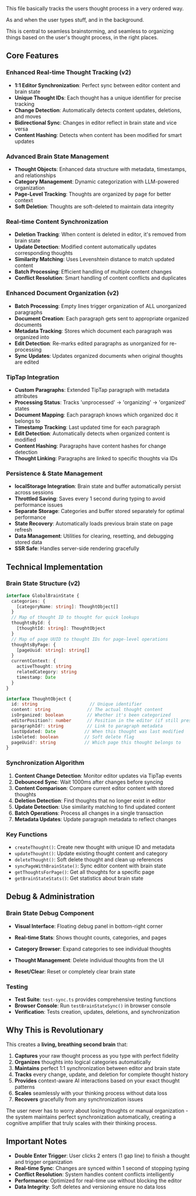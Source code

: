 This file basically tracks the users thought process in a very ordered way.

As and when the user types stuff, and in the background. 

This is central to seamless brainstorming, and seamless to organizing things based on the user's thought process, in the right places. 

## Core Features

### Enhanced Real-time Thought Tracking (v2)
- **1:1 Editor Synchronization**: Perfect sync between editor content and brain state
- **Unique Thought IDs**: Each thought has a unique identifier for precise tracking
- **Change Detection**: Automatically detects content updates, deletions, and moves
- **Bidirectional Sync**: Changes in editor reflect in brain state and vice versa
- **Content Hashing**: Detects when content has been modified for smart updates

### Advanced Brain State Management
- **Thought Objects**: Enhanced data structure with metadata, timestamps, and relationships
- **Category Management**: Dynamic categorization with LLM-powered organization
- **Page-Level Tracking**: Thoughts are organized by page for better context
- **Soft Deletion**: Thoughts are soft-deleted to maintain data integrity


### Real-time Content Synchronization
- **Deletion Tracking**: When content is deleted in editor, it's removed from brain state
- **Update Detection**: Modified content automatically updates corresponding thoughts
- **Similarity Matching**: Uses Levenshtein distance to match updated content
- **Batch Processing**: Efficient handling of multiple content changes
- **Conflict Resolution**: Smart handling of content conflicts and duplicates

### Enhanced Document Organization (v2)
- **Batch Processing**: Empty lines trigger organization of ALL unorganized paragraphs
- **Document Creation**: Each paragraph gets sent to appropriate organized documents
- **Metadata Tracking**: Stores which document each paragraph was organized into
- **Edit Detection**: Re-marks edited paragraphs as unorganized for re-processing
- **Sync Updates**: Updates organized documents when original thoughts are edited

### TipTap Integration
- **Custom Paragraphs**: Extended TipTap paragraph with metadata attributes
- **Processing Status**: Tracks 'unprocessed' → 'organizing' → 'organized' states
- **Document Mapping**: Each paragraph knows which organized doc it belongs to
- **Timestamp Tracking**: Last updated time for each paragraph
- **Edit Detection**: Automatically detects when organized content is modified
- **Content Hashing**: Paragraphs have content hashes for change detection
- **Thought Linking**: Paragraphs are linked to specific thoughts via IDs

### Persistence & State Management
- **localStorage Integration**: Brain state and buffer automatically persist across sessions
- **Throttled Saving**: Saves every 1 second during typing to avoid performance issues
- **Separate Storage**: Categories and buffer stored separately for optimal performance
- **State Recovery**: Automatically loads previous brain state on page refresh
- **Data Management**: Utilities for clearing, resetting, and debugging stored data
- **SSR Safe**: Handles server-side rendering gracefully


## Technical Implementation

### Brain State Structure (v2)
```typescript
interface GlobalBrainState {
  categories: {
    [categoryName: string]: ThoughtObject[]
  }
  // Map of thought ID to thought for quick lookups
  thoughtsById: {
    [thoughtId: string]: ThoughtObject
  }
  // Map of page UUID to thought IDs for page-level operations
  thoughtsByPage: {
    [pageUuid: string]: string[]
  }
  currentContext: {
    activeThought: string
    relatedCategory: string
    timestamp: Date
  }
}

interface ThoughtObject {
  id: string                    // Unique identifier
  content: string              // The actual thought content
  isOrganized: boolean         // Whether it's been categorized
  editorPosition?: number      // Position in the editor (if still present)
  paragraphId?: string         // Link to paragraph metadata
  lastUpdated: Date           // When this thought was last modified
  isDeleted: boolean          // Soft delete flag
  pageUuid?: string           // Which page this thought belongs to
}
```

### Synchronization Algorithm
1. **Content Change Detection**: Monitor editor updates via TipTap events
2. **Debounced Sync**: Wait 1000ms after changes before syncing
3. **Content Comparison**: Compare current editor content with stored thoughts
4. **Deletion Detection**: Find thoughts that no longer exist in editor
5. **Update Detection**: Use similarity matching to find updated content
6. **Batch Operations**: Process all changes in a single transaction
7. **Metadata Updates**: Update paragraph metadata to reflect changes

### Key Functions
- `createThought()`: Create new thought with unique ID and metadata
- `updateThought()`: Update existing thought content and category
- `deleteThought()`: Soft delete thought and clean up references
- `syncPageWithBrainState()`: Sync editor content with brain state
- `getThoughtsForPage()`: Get all thoughts for a specific page
- `getBrainStateStats()`: Get statistics about brain state

## Debug & Administration

### Brain State Debug Component
- **Visual Interface**: Floating debug panel in bottom-right corner
- **Real-time Stats**: Shows thought counts, categories, and pages
- **Category Browser**: Expand categories to see individual thoughts
- **Thought Management**: Delete individual thoughts from the UI

- **Reset/Clear**: Reset or completely clear brain state

### Testing
- **Test Suite**: `test-sync.ts` provides comprehensive testing functions
- **Browser Console**: Run `testBrainStateSync()` in browser console
- **Verification**: Tests creation, updates, deletions, and synchronization



## Why This is Revolutionary

This creates a **living, breathing second brain** that:
1. **Captures** your raw thought process as you type with perfect fidelity
2. **Organizes** thoughts into logical categories automatically  
3. **Maintains** perfect 1:1 synchronization between editor and brain state
4. **Tracks** every change, update, and deletion for complete thought history
5. **Provides** context-aware AI interactions based on your exact thought patterns
6. **Scales** seamlessly with your thinking process without data loss
7. **Recovers** gracefully from any synchronization issues

The user never has to worry about losing thoughts or manual organization - the system maintains perfect synchronization automatically, creating a cognitive amplifier that truly scales with their thinking process.

## Important Notes

- **Double Enter Trigger**: User clicks 2 enters (1 gap line) to finish a thought and trigger organization
- **Real-time Sync**: Changes are synced within 1 second of stopping typing
- **Conflict Resolution**: System handles content conflicts intelligently
- **Performance**: Optimized for real-time use without blocking the editor
- **Data Integrity**: Soft deletes and versioning ensure no data loss
